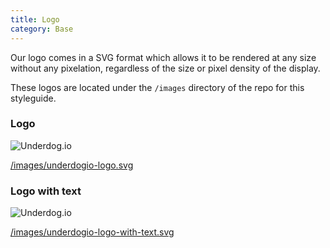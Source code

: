 ```yaml
---
title: Logo
category: Base
---
```


Our logo comes in a SVG format which allows it to be rendered at any size without
any pixelation, regardless of the size or pixel density of the display.

These logos are located under the `/images` directory of the repo for this styleguide.

### Logo

<img alt="Underdog.io" src="/dist/img/underdogio-logo.svg" />

<a href="https://github.com/underdogio/underdog-styles/blob/master/images/underdogio-logo.svg" target="_blank">/images/underdogio-logo.svg</a>

### Logo with text

<img alt="Underdog.io" src="/dist/img/underdogio-logo-with-text.svg" />

<a href="https://github.com/underdogio/underdog-styles/blob/master/images/underdogio-logo-with-text.svg" target="_blank">/images/underdogio-logo-with-text.svg</a>
